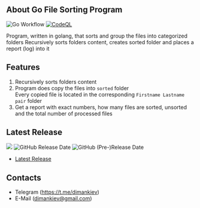 ## About Go File Sorting Program

![Go Workflow](https://github.com/dimankiev/gofilesort/actions/workflows/go.yml/badge.svg) [![CodeQL](https://github.com/dimankiev/gofilesort/actions/workflows/codeql-analysis.yml/badge.svg)](https://github.com/dimankiev/gofilesort/actions/workflows/codeql-analysis.yml) 

Program, written in golang, that sorts and group the files into categorized folders
Recursively sorts folders content, creates sorted folder and places a report (log) into it
## Features
  1. Recursively sorts folders content
  2. Program does copy the files into `sorted` folder  
  Every copied file is located in the corresponding `Firstname Lastname pair` folder
  3. Get a report with exact numbers, how many files are sorted, unsorted and the total number of processed files

## Latest Release
![](https://img.shields.io/github/last-commit/dimankiev/gofilesort) ![GitHub Release Date](https://img.shields.io/github/release-date/dimankiev/gofilesort?label=latest%20release) ![GitHub (Pre-)Release Date](https://img.shields.io/github/release-date-pre/dimankiev/gofilesort?label=latest%20beta%20release)
 - [Latest Release](https://github.com/dimankiev/gofilesort/releases/latest)

## Contacts
  - Telegram (https://t.me/dimankiev)
  - E-Mail (dimankiev@gmail.com)
